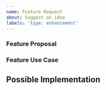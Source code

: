 ```yaml
---
name: Feature Request
about: Suggest an idea
labels: 'type: enhancement'
---
```


<!--
  Most features should start as plugins outside of Chart.js
  (https://www.chartjs.org/docs/#advanced-usage-creating-plugins).
  Please consider whether your changes are useful for all users, or if this is
  specific to your usecase and a Chart.js plugin would be more appropriate.

  Need help or tech support? Please don't open an issue!
  Head to https://stackoverflow.com/questions/tagged/chart.js
-->

### Feature Proposal
<!-- Tell us how it should work -->

### Feature Use Case
<!-- What are you trying to accomplish? -->
<!-- Providing context helps us come up with a solution that is most useful in the real world -->

## Possible Implementation
<!-- Not obligatory, but suggest ideas for how to implement the addition or change -->
